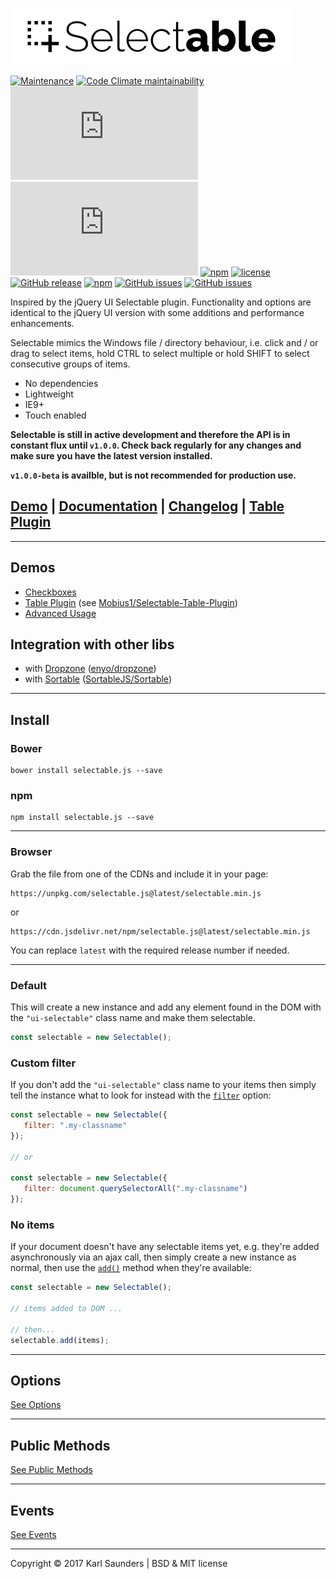 ![Selectable](selectable.png?raw=true "Selectable")

[![Maintenance](https://img.shields.io/maintenance/yes/2018.svg?style=for-the-badge)](https://github.com/Mobius1/Selectable/)
[![Code Climate maintainability](https://img.shields.io/codeclimate/maintainability/Mobius1/Selectable.svg?style=for-the-badge)](https://codeclimate.com/github/Mobius1/Selectable/maintainability)
![](http://img.badgesize.io/Mobius1/Selectable/master/selectable.min.js?style=for-the-badge) 
![](http://img.badgesize.io/Mobius1/Selectable/master/selectable.min.js?compression=gzip&label=gzipped&style=for-the-badge)
[![npm](https://img.shields.io/npm/dt/selectable%2Ejs.svg?style=for-the-badge)](https://www.npmjs.com/package/selectable%2Ejs)
[![license](https://img.shields.io/github/license/mashape/apistatus.svg?style=for-the-badge)](https://github.com/Mobius1/Selectable/blob/master/LICENSE)
[![GitHub release](https://img.shields.io/github/release/Mobius1/Selectable.svg?style=for-the-badge)](https://github.com/Mobius1/Selectable/releases)
[![npm](https://img.shields.io/npm/v/selectable.js.svg?style=for-the-badge)](https://www.npmjs.com/package/selectable%2Ejs)
[![GitHub issues](https://img.shields.io/github/issues-raw/Mobius1/Selectable.svg?style=for-the-badge)](https://github.com/Mobius1/Selectable)
[![GitHub issues](https://img.shields.io/github/issues-closed-raw/Mobius1/Selectable.svg?style=for-the-badge)](https://github.com/Mobius1/Selectable)

Inspired by the jQuery UI Selectable plugin. Functionality and options are identical to the jQuery UI version with some additions and performance enhancements.

Selectable mimics the Windows file / directory behaviour, i.e. click and / or drag to select items, hold CTRL to select multiple or hold SHIFT to select consecutive groups of items.

* No dependencies
* Lightweight
* IE9+
* Touch enabled

**Selectable is still in active development and therefore the API is in constant flux until `v1.0.0`. Check back regularly for any changes and make sure you have the latest version installed.**

**`v1.0.0-beta` is availble, but is not recommended for production use.**

## [Demo](http://codepen.io/Mobius1/pen/qRxaqQ/) | [Documentation](https://mobius1.github.io/Selectable) | [Changelog](https://github.com/Mobius1/Selectable/releases) | [Table Plugin](https://github.com/Mobius1/Selectable-Table-Plugin)

---

## Demos

* [Checkboxes](https://mobius1.github.io/Selectable/demos/checkboxes.html)
* [Table Plugin](https://codepen.io/Mobius1/pen/jamBzV/) (see [Mobius1/Selectable-Table-Plugin](https://github.com/Mobius1/Selectable-Table-Plugin))
* [Advanced Usage](https://s.codepen.io/Mobius1/pen/OOXPwo)

## Integration with other libs

* with [Dropzone](https://mobius1.github.io/Selectable/demos/dropzone.html) ([enyo/dropzone](https://github.com/enyo/dropzone))
* with [Sortable](https://mobius1.github.io/Selectable/demos/sortable.html) ([SortableJS/Sortable](https://github.com/SortableJS/Sortable))

---

## Install

### Bower
```
bower install selectable.js --save
```

### npm
```
npm install selectable.js --save
```

---

### Browser

Grab the file from one of the CDNs and include it in your page:

```
https://unpkg.com/selectable.js@latest/selectable.min.js
```
or

```
https://cdn.jsdelivr.net/npm/selectable.js@latest/selectable.min.js
```

You can replace `latest` with the required release number if needed.

---

### Default

This will create a new instance and add any element found in the DOM with the `"ui-selectable"` class name and make them selectable.

```javascript
const selectable = new Selectable();
```

### Custom filter

If you don't add the `"ui-selectable"` class name to your items then simply tell the instance what to look for instead with the [`filter`](https://github.com/Mobius1/Selectable/wiki/filter) option:

```javascript
const selectable = new Selectable({
   filter: ".my-classname"
});

// or

const selectable = new Selectable({
   filter: document.querySelectorAll(".my-classname")
});
```

### No items

If your document doesn't have any selectable items yet, e.g. they're added asynchronously via an ajax call, then simply create a new instance as normal, then use the [`add()`](https://github.com/Mobius1/Selectable/wiki/add()) method when they're available:

```javascript
const selectable = new Selectable();

// items added to DOM ...

// then...
selectable.add(items);
```

---

## Options

[See Options](https://mobius1.github.io/Selectable/options.html)

---

## Public Methods

[See Public Methods](https://mobius1.github.io/Selectable/public-methods.html)

---

## Events

[See Events](https://mobius1.github.io/Selectable/events.html)

---

Copyright © 2017 Karl Saunders | BSD & MIT license
